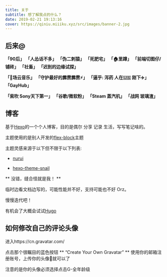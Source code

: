 ```yaml
---
title: 关于
subtitle: 想了解我点的什么？
date: 2019-02-21 19:13:16
cover: https://qiniu.miiiku.xyz/src/images/banner-2.jpg
---
```


## 后来@

**「90后」** **「人怂话不多」** **「伪二刺猿」** **「死肥宅」** **「🏠里蹲」** 
**「前端切图仔/铺砖」** **「社畜」** **「迟到的边缘试探」**

**「🐷场云音乐」** **「守护最好的霹雳霹雳⚡️」** **「逼乎: 泻药 人在🇺🇸 刚下✈️」** **「GayHub」**

**「索吹 Sony天下第一」**  **「谷歌/微软粉」** **「Steam 蒸汽机」** **「战网 玻璃渣」**

## 博客

基于[Hexo](https://hexo.io/zh-cn/)的一个个人博客，目的是偶尔 分享 记录 生活，写写笔记啥的。

主题使用的是别人开发的[flex-block](https://github.com/miiiku/flex-block)主题

主题灵感来源于以下但不限于以下列表:

- [nurui](https://nurui.fueko.net/)

- [hexo-theme-snail](https://github.com/dusign/hexo-theme-snail)

** 没错，缝合怪就是我！ **

临时边看文档边写的，可能性能并不好，支持可能也不好 Orz。

慢慢迭代吧！

有机会了大概会试试[Hugo](https://gohugo.io/)


## 如何修改自己的评论头像

进入https://cn.gravatar.com/

点击那个很瞩目的蓝色按钮 ** “Create Your Own Gravatar” ** 使用你的邮箱注册账号，上传你的头像就可以了

注意的是你的头像必须选择点击G-全年龄级

